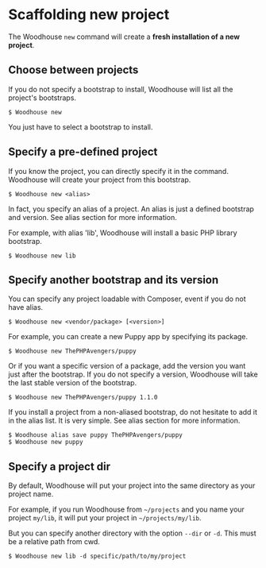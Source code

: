 # Scaffolding new project

The Woodhouse `new` command will create a **fresh installation of a new project**.

## Choose between projects

If you do not specify a bootstrap to install, Woodhouse will list all the project's bootstraps.

```console
$ Woodhouse new
```
You just have to select a bootstrap to install.

## Specify a pre-defined project

If you know the project, you can directly specify it in the command. Woodhouse will create your project from this bootstrap.

```console
$ Woodhouse new <alias>
```

In fact, you specify an alias of a project. An alias is just a defined bootstrap and version. See alias section for more information.

For example, with alias 'lib', Woodhouse will install a basic PHP library bootstrap.

```console
$ Woodhouse new lib
```

## Specify another bootstrap and its version

You can specify any project loadable with Composer, event if you do not have alias. 

```console
$ Woodhouse new <vendor/package> [<version>]
```

For example, you can create a new Puppy app by specifying its package.

```console
$ Woodhouse new ThePHPAvengers/puppy
```

Or if you want a specific version of a package, add the version you want just after the bootstrap. If you do not specify a version, Woodhouse will take the last stable version of the bootstrap.

```console
$ Woodhouse new ThePHPAvengers/puppy 1.1.0
```

If you install a project from a non-aliased bootstrap, do not hesitate to add it in the alias list. It is very simple. See alias section for more information.

```console
$ Woodhouse alias save puppy ThePHPAvengers/puppy
$ Woodhouse new puppy
```

## Specify a project dir

By default, Woodhouse will put your project into the same directory as your project name.

For example, if you run Woodhouse from `~/projects` and you name your project `my/lib`, it will put your project in `~/projects/my/lib`.

But you can specify another directory with the option `--dir` or `-d`. This must be a relative path from cwd.

```console
$ Woodhouse new lib -d specific/path/to/my/project
```
